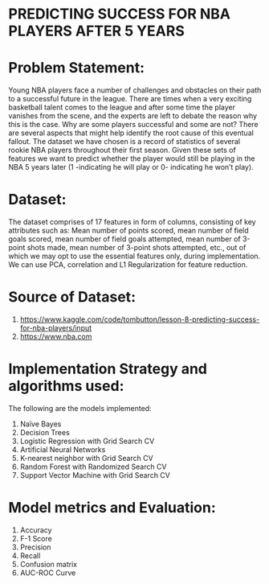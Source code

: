 # PREDICTING SUCCESS FOR NBA PLAYERS AFTER 5 YEARS

# Problem Statement:
Young NBA players face a number of challenges and obstacles on their path to a successful
future in the league. There are times when a very exciting basketball talent comes to the league
and after some time the player vanishes from the scene, and the experts are left to debate the
reason why this is the case. Why are some players successful and some are not? There are
several aspects that might help identify the root cause of this eventual fallout. The dataset we
have chosen is a record of statistics of several rookie NBA players throughout their first season.
Given these sets of features we want to predict whether the player would still be playing in
the NBA 5 years later (1 -indicating he will play or 0- indicating he won’t play).

# Dataset:
The dataset comprises of 17 features in form of columns, consisting of key attributes such as:
Mean number of points scored, mean number of field goals scored, mean number of field goals
attempted, mean number of 3-point shots made, mean number of 3-point shots attempted, etc.,
out of which we may opt to use the essential features only, during implementation. We can use
PCA, correlation and L1 Regularization for feature reduction.

# Source of Dataset:
1. https://www.kaggle.com/code/tombutton/lesson-8-predicting-success-for-nba-players/input
2. https://www.nba.com

# Implementation Strategy and algorithms used:
The following are the models implemented:
1. Naïve Bayes
2. Decision Trees
3. Logistic Regression with Grid Search CV
4. Artificial Neural Networks
5. K-nearest neighbor with Grid Search CV
6. Random Forest with Randomized Search CV
7. Support Vector Machine with Grid Search CV

# Model metrics and Evaluation:
1. Accuracy
2. F-1 Score
3. Precision
4. Recall
5. Confusion matrix
6. AUC-ROC Curve